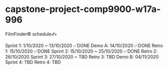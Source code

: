 # capstone-project-comp9900-w17a-996

FilmFinder© schedule✍

Sprint 1:   1/10/2020 ~ 13/10/2020        ✅DONE
Demo A:     14/10/2020                    ✅DONE
Retro 1:    15/10/2020                    ✅DONE
Sprint 2:   15/10/2020 ~ 25/10/2020       ✅DONE
Retro 2:    26/10/2020
Sprint 3:   27/10/2020 ~ TBD
Retro 3:    TBD
Demo B:     04/11/2020
Sprint 4:   TBD
Retro 4:    TBD
